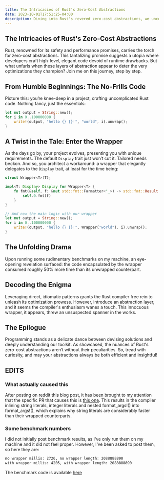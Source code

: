 ```yaml
---
title: The Intricacies of Rust's Zero-Cost Abstractions
date: 2023-10-01T17:51:25-04:00
description: Diving into Rust's revered zero-cost abstractions, we uncover a curious interplay between elegant code and optimization quirks. Through simple examples and intuitive explanations, this post unravels how even a minor layer of abstraction might sway the compiler's optimizations. Join us on this explorative journey, where we decode the nuances of Rust and the delicate dance of performance.
---
```

## The Intricacies of Rust's Zero-Cost Abstractions

Rust, renowned for its safety and performance promises, carries the torch for zero-cost abstractions. This tantalizing promise suggests a utopia where developers craft high-level, elegant code devoid of runtime drawbacks. But what unfurls when these layers of abstraction appear to deter the very optimizations they champion? Join me on this journey, step by step.

## From Humble Beginnings: The No-Frills Code

Picture this: you’re knee-deep in a project, crafting uncomplicated Rust code. Nothing fancy, just the essentials:

```rust
let mut output = String::new();
for i in 0..100000000 {
    write!(output, "hello {} {}!", "world", i).unwrap();
}
```

## A Twist in the Tale: Enter the Wrapper

As the days go by, your project evolves, presenting you with unique requirements. The default `Display` trait just won’t cut it. Tailored needs beckon. And so, you architect a workaround: a wrapper that elegantly delegates to the `Display` trait, at least for the time being:

```rust
struct Wrapper<T>(T);

impl<T: Display> Display for Wrapper<T> {
    fn fmt(&self, f: &mut std::fmt::Formatter<'_>) -> std::fmt::Result {
        self.0.fmt(f)
    }
}

// And now the main logic with our wrapper
let mut output = String::new();
for i in 0..100000000 {
    write!(output, "hello {} {}!", Wrapper("world"), i).unwrap();
}
```

## The Unfolding Drama

Upon running some rudimentary benchmarks on my machine, an eye-opening revelation surfaced: the code encapsulated by the wrapper consumed roughly 50% more time than its unwrapped counterpart.

## Decoding the Enigma

Leveraging direct, idiomatic patterns grants the Rust compiler free rein to unleash its optimization prowess. However, introduce an abstraction layer, and it seems the compiler's enthusiasm wanes a touch. This innocuous wrapper, it appears, threw an unsuspected spanner in the works.

## The Epilogue

Programming stands as a delicate dance between devising solutions and deeply understanding our toolkit. As showcased, the nuances of Rust's zero-cost abstractions aren’t without their peculiarities. So, tread with curiosity, and may your abstractions always be both efficient and insightful!

## EDITS

### What actually caused this

After posting on reddit this blog post, it has been brought to my attention that the specific PR that causes
this is [this one](https://github.com/rust-lang/rust/pull/109999). This results in the compiler inlining string literals, integer literals and nested format_args!() into format_args!(), which explains why string literals are considerably faster than their wrapped counterparts.

### Some benchmark numbers

I did not initially post benchmark results, as I've only run them on my machine and it did not feel proper. However, I've been asked to post them, so here they are:

```bash
no wrapper millis: 2720, no wrapper length: 2088888890
with wrapper millis: 4205, with wrapper length: 2088888890
```

The benchmark code is available [here](https://github.com/Maaarcocr/non-zero-cost)
